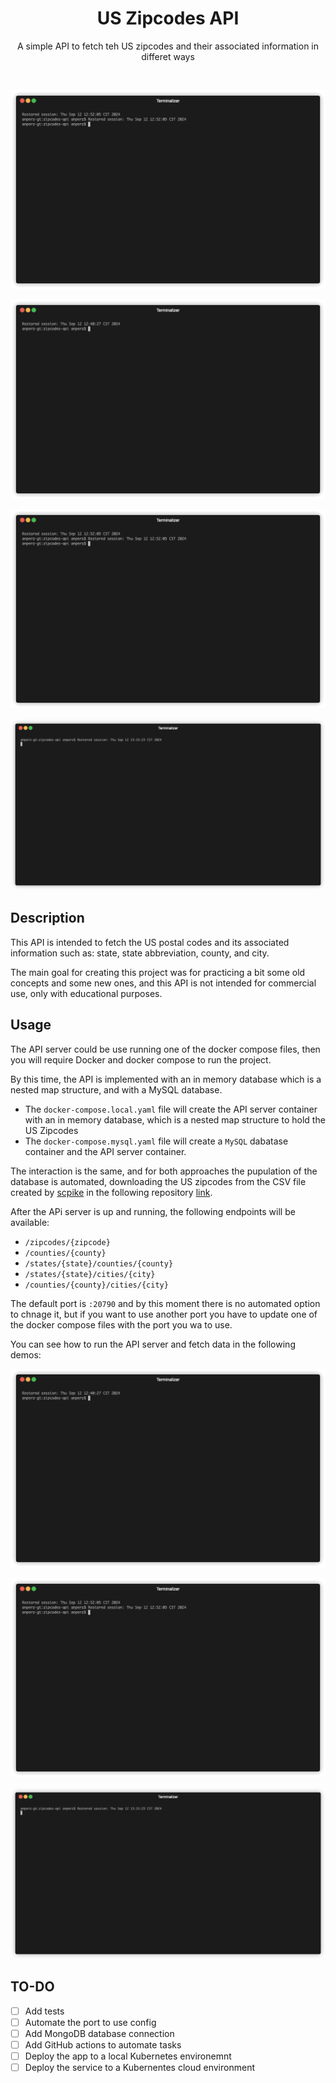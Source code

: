 <p align="center">
    <h1 align="center">US Zipcodes API</h1>
    <p align="center">A simple API to fetch teh US zipcodes and their associated information in differet ways</p>
    <br>
    <p align="center">
        <img src="./demos/render1726167184671.gif" alt="API server with MySQL database">
    </p>
</p>

![API server with custom in memory database](./demos/render1726166927980.gif)

![API server with MySQL database](./demos/render1726167184671.gif)

![Fetching data with the provided endpoints](./demos/render1726168725506.gif)

## Description
This API is intended to fetch the US postal codes and its associated information such as: state, state abbreviation, county, and city.

The main goal for creating this project was for practicing a bit some old concepts and some new ones, and this API is not intended for commercial use, only with educational purposes.

## Usage

The API server could be use running one of the docker compose files, then you will require Docker and docker compose to run the project.

By this time, the API is implemented with an in memory database which is a nested map structure, and with a MySQL database.

* The `docker-compose.local.yaml` file will create the API server container with an in memory database, which is a nested map structure to hold the US Zipcodes
* The `docker-compose.mysql.yaml` file will create a `MySQL` dabatase container and the API server container.



The interaction is the same, and for both approaches the pupulation of the database is automated, downloading the US zipcodes from the CSV file created by [scpike](https://github.com/scpike) in the following repository [link](https://github.com/scpike/us-state-county-zip).

After the APi server is up and running, the following endpoints will be available:

* `/zipcodes/{zipcode}`
* `/counties/{county}`
* `/states/{state}/counties/{county}`
* `/states/{state}/cities/{city}`
* `/counties/{county}/cities/{city}`

The default port is `:20790` and by this moment there is no automated option to chnage it, but if you want to use another port you have to update one of the docker compose files with the port you wa to use.

You can see how to run the API server and fetch data in the following demos:

![API server with custom in memory database](./demos/render1726166927980.gif)

![API server with MySQL database](./demos/render1726167184671.gif)

![Fetching data with the provided endpoints](./demos/render1726168725506.gif)

## TO-DO

* [ ] Add tests
* [ ] Automate the port to use config
* [ ] Add MongoDB database connection
* [ ] Add GitHub actions to automate tasks
* [ ] Deploy the app to a local Kubernetes environemnt
* [ ] Deploy the service to a Kubernentes cloud environment